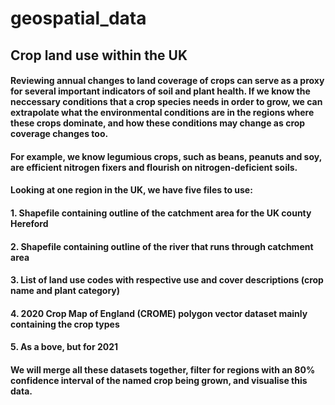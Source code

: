 # geospatial_data

## Crop land use within the UK

#### Reviewing annual changes to land coverage of crops can serve as a proxy for several important indicators of soil and plant health. If we know the neccessary conditions that a crop species needs in order to grow, we can extrapolate what the environmental conditions are in the regions where these crops dominate, and how these conditions may change as crop coverage changes too.

#### For example, we know legumious crops, such as beans, peanuts and soy, are efficient nitrogen fixers and flourish on nitrogen-deficient soils. 

#### Looking at one region in the UK, we have five files to use: 
#### 1. Shapefile containing outline of the catchment area for the UK county Hereford
#### 2. Shapefile containing outline of the river that runs through catchment area
#### 3. List of land use codes with respective use and cover descriptions (crop name and plant category)
#### 4. 2020 Crop Map of England (CROME) polygon vector dataset mainly containing the crop types 
#### 5. As a bove, but for 2021

#### We will merge all these datasets together, filter for regions with an 80%  confidence interval of the named crop being grown, and visualise this data.
